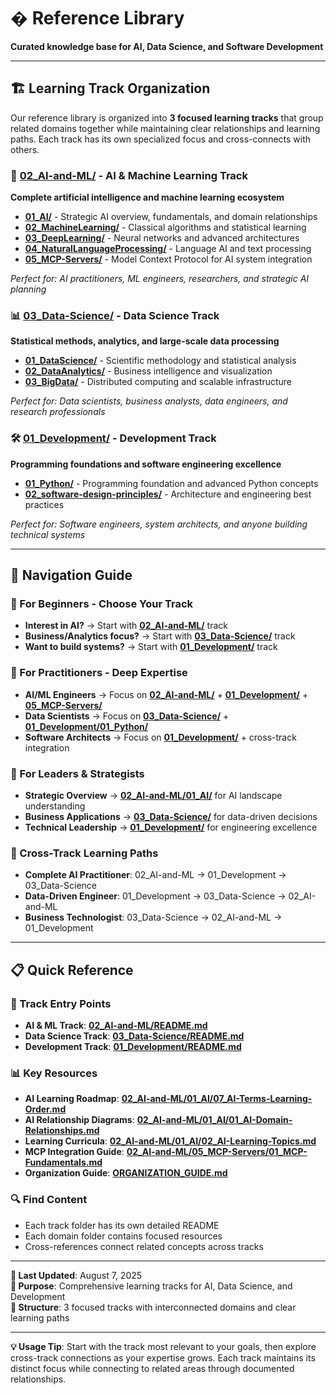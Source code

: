 # � Reference Library

**Curated knowledge base for AI, Data Science, and Software Development**

---

## 🏗️ Learning Track Organization

Our reference library is organized into **3 focused learning tracks** that group related domains together while maintaining clear relationships and learning paths. Each track has its own specialized focus and cross-connects with others.

### **🤖 [02_AI-and-ML/](02_AI-and-ML/)** - AI & Machine Learning Track

**Complete artificial intelligence and machine learning ecosystem**

- **[01_AI/](02_AI-and-ML/01_AI/)** - Strategic AI overview, fundamentals, and domain relationships
- **[02_MachineLearning/](02_AI-and-ML/02_MachineLearning/)** - Classical algorithms and statistical learning
- **[03_DeepLearning/](02_AI-and-ML/03_DeepLearning/)** - Neural networks and advanced architectures
- **[04_NaturalLanguageProcessing/](02_AI-and-ML/04_NaturalLanguageProcessing/)** - Language AI and text processing
- **[05_MCP-Servers/](02_AI-and-ML/05_MCP-Servers/)** - Model Context Protocol for AI system integration

_Perfect for: AI practitioners, ML engineers, researchers, and strategic AI planning_

### **📊 [03_Data-Science/](03_Data-Science/)** - Data Science Track

**Statistical methods, analytics, and large-scale data processing**

- **[01_DataScience/](03_Data-Science/01_DataScience/)** - Scientific methodology and statistical analysis
- **[02_DataAnalytics/](03_Data-Science/02_DataAnalytics/)** - Business intelligence and visualization
- **[03_BigData/](03_Data-Science/03_BigData/)** - Distributed computing and scalable infrastructure

_Perfect for: Data scientists, business analysts, data engineers, and research professionals_

### **🛠️ [01_Development/](01_Development/)** - Development Track

**Programming foundations and software engineering excellence**

- **[01_Python/](01_Development/01_Python/)** - Programming foundation and advanced Python concepts
- **[02_software-design-principles/](01_Development/02_software-design-principles/)** - Architecture and engineering best practices

_Perfect for: Software engineers, system architects, and anyone building technical systems_

---

## 🔗 Navigation Guide

### **🔰 For Beginners - Choose Your Track**

- **Interest in AI?** → Start with **[02_AI-and-ML/](02_AI-and-ML/)** track
- **Business/Analytics focus?** → Start with **[03_Data-Science/](03_Data-Science/)** track
- **Want to build systems?** → Start with **[01_Development/](01_Development/)** track

### **🎯 For Practitioners - Deep Expertise**

- **AI/ML Engineers** → Focus on **[02_AI-and-ML/](02_AI-and-ML/)** + **[01_Development/](01_Development/)** + **[05_MCP-Servers/](02_AI-and-ML/05_MCP-Servers/)**
- **Data Scientists** → Focus on **[03_Data-Science/](03_Data-Science/)** + **[01_Development/01_Python/](01_Development/01_Python/)**
- **Software Architects** → Focus on **[01_Development/](01_Development/)** + cross-track integration

### **🧠 For Leaders & Strategists**

- **Strategic Overview** → **[02_AI-and-ML/01_AI/](02_AI-and-ML/01_AI/)** for AI landscape understanding
- **Business Applications** → **[03_Data-Science/](03_Data-Science/)** for data-driven decisions
- **Technical Leadership** → **[01_Development/](01_Development/)** for engineering excellence

### **🚀 Cross-Track Learning Paths**

- **Complete AI Practitioner**: 02_AI-and-ML → 01_Development → 03_Data-Science
- **Data-Driven Engineer**: 01_Development → 03_Data-Science → 02_AI-and-ML
- **Business Technologist**: 03_Data-Science → 02_AI-and-ML → 01_Development

---

## 📋 Quick Reference

### **🎯 Track Entry Points**

- **AI & ML Track**: **[02_AI-and-ML/README.md](02_AI-and-ML/README.md)**
- **Data Science Track**: **[03_Data-Science/README.md](03_Data-Science/README.md)**
- **Development Track**: **[01_Development/README.md](01_Development/README.md)**

### **📊 Key Resources**

- **AI Learning Roadmap**: **[02_AI-and-ML/01_AI/07_AI-Terms-Learning-Order.md](02_AI-and-ML/01_AI/07_AI-Terms-Learning-Order.md)**
- **AI Relationship Diagrams**: **[02_AI-and-ML/01_AI/01_AI-Domain-Relationships.md](02_AI-and-ML/01_AI/01_AI-Domain-Relationships.md)**
- **Learning Curricula**: **[02_AI-and-ML/01_AI/02_AI-Learning-Topics.md](02_AI-and-ML/01_AI/02_AI-Learning-Topics.md)**
- **MCP Integration Guide**: **[02_AI-and-ML/05_MCP-Servers/01_MCP-Fundamentals.md](02_AI-and-ML/05_MCP-Servers/01_MCP-Fundamentals.md)**
- **Organization Guide**: **[ORGANIZATION_GUIDE.md](ORGANIZATION_GUIDE.md)**

### **🔍 Find Content**

- Each track folder has its own detailed README
- Each domain folder contains focused resources
- Cross-references connect related concepts across tracks

---

**📅 Last Updated**: August 7, 2025  
**🎯 Purpose**: Comprehensive learning tracks for AI, Data Science, and Development  
**📍 Structure**: 3 focused tracks with interconnected domains and clear learning paths

---

**💡 Usage Tip**: Start with the track most relevant to your goals, then explore cross-track connections as your expertise grows. Each track maintains its distinct focus while connecting to related areas through documented relationships.
